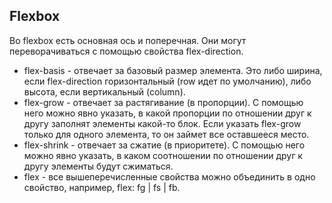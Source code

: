 ## Flexbox
Во flexbox есть основная ось и поперечная. Они могут переворачиваться с помощью свойства flex-direction.
* flex-basis - отвечает за базовый размер элемента. Это либо ширина, если flex-direction горизонтальный (row идет по умолчанию), либо высота, если вертикальный (column).
* flex-grow - отвечает за растягивание (в пропорции). С помощью него можно явно указать, в какой пропорции по отношении друг к другу заполнят элементы какой-то блок. Если указать flex-grow только для одного элемента, то он займет все оставшееся место.
* flex-shrink - отвечает за сжатие (в приоритете). С помощью него можно явно указать, в каком соотношении по отношении друг к другу элементы будут сжиматься.
* flex - все вышеперечисленные свойства можно объединить в одно свойство, например, flex: fg | fs | fb.
